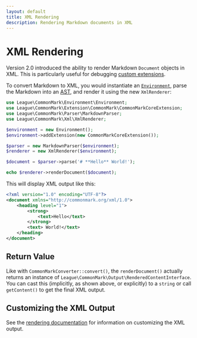 ```yaml
---
layout: default
title: XML Rendering
description: Rendering Markdown documents in XML
---
```


# XML Rendering

Version 2.0 introduced the ability to render Markdown `Document` objects in XML. This is particularly useful for debugging [custom extensions](/2.0/customization/overview/).

To convert Markdown to XML, you would instantiate an [`Environment`](/2.0/customization/environment/), parse the Markdown into an [AST](/2.0/customization/abstract-syntax-tree/), and render it using the new `XmlRenderer`:

```php
use League\CommonMark\Environment\Environment;
use League\CommonMark\Extension\CommonMark\CommonMarkCoreExtension;
use League\CommonMark\Parser\MarkdownParser;
use League\CommonMark\Xml\XmlRenderer;

$environment = new Environment();
$environment->addExtension(new CommonMarkCoreExtension());

$parser = new MarkdownParser($environment);
$renderer = new XmlRenderer($environment);

$document = $parser->parse('# **Hello** World!');

echo $renderer->renderDocument($document);
```

This will display XML output like this:

```xml
<?xml version="1.0" encoding="UTF-8"?>
<document xmlns="http://commonmark.org/xml/1.0">
    <heading level="1">
        <strong>
            <text>Hello</text>
        </strong>
        <text> World!</text>
    </heading>
</document>
```

## Return Value

Like with `CommonMarkConverter::convert()`, the `renderDocument()` actually returns an instance of `League\CommonMark\Output\RenderedContentInterface`.  You can cast this (implicitly, as shown above, or explicitly) to a `string` or call `getContent()` to get the final XML output.

## Customizing the XML Output

See the [rendering documentation](/2.0/customization/rendering/#xml-rendering) for information on customizing the XML output.
